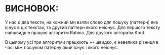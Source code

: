 # ВИСНОВОК:

У нас є два тексти, на кожний ми взяли слово для пошуку (паттерн) яке існує в ціх текстах, та другий паттерн якого неіснує.
Для першого тексту найшвидше працює алгоритм Rabina. Для другого алгоритм Knut.
 
В цылому усі три алгоритми працюють +- швидко, є невелика різниця в часі між пошуком патерну який існує і якого неіснує.